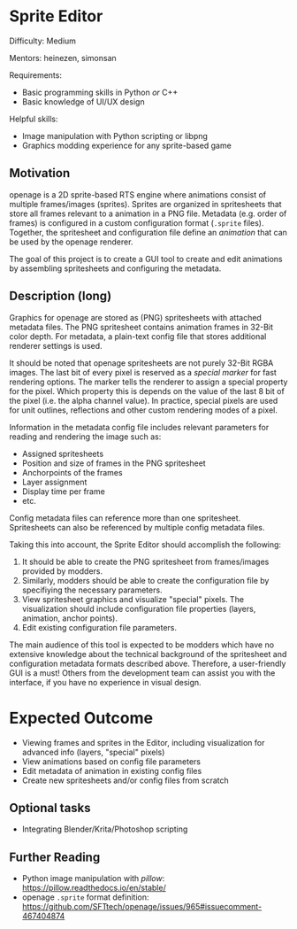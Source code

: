 # Sprite Editor

Difficulty: Medium

Mentors: heinezen, simonsan

Requirements:
* Basic programming skills in Python *or* C++
* Basic knowledge of UI/UX design

Helpful skills:
* Image manipulation with Python scripting or libpng
* Graphics modding experience for any sprite-based game

## Motivation

openage is a 2D sprite-based RTS engine where animations consist
of multiple frames/images (sprites). Sprites are organized in
spritesheets that store all frames relevant to a animation
in a PNG file. Metadata (e.g. order of frames) is configured in a
custom configuration format (`.sprite` files). Together, the spritesheet
and configuration file define an *animation* that can be used
by the openage renderer.

The goal of this project is to create a GUI tool to create and
edit animations by assembling spritesheets and configuring the
metadata.

## Description (long)

Graphics for openage are stored as (PNG) spritesheets with
attached metadata files. The PNG spritesheet contains animation
frames in 32-Bit color depth. For metadata, a plain-text
config file that stores additional renderer settings is used.

It should be noted that openage spritesheets are not purely
32-Bit RGBA images. The last bit of every pixel is reserved as
a *special marker* for fast rendering options. The marker
tells the renderer to assign a special property for the pixel.
Which property this is depends on the value of the last 8 bit
of the pixel (i.e. the alpha channel value). In practice,
special pixels are used for unit outlines, reflections and other
custom rendering modes of a pixel.

Information in the metadata config file includes relevant
parameters for reading and rendering the image such as:

* Assigned spritesheets
* Position and size of frames in the PNG spritesheet
* Anchorpoints of the frames
* Layer assignment
* Display time per frame
* etc.

Config metadata files can reference more than one spritesheet.
Spritesheets can also be referenced by multiple config metadata
files.

Taking this into account, the Sprite Editor should accomplish the
following:

1. It should be able to create the PNG spritesheet from frames/images
   provided by modders.
2. Similarly, modders should be able to create the configuration file
   by specifiying the necessary parameters.
3. View spritesheet graphics and visualize "special" pixels. The visualization
   should include configuration file properties (layers, animation, anchor points).
4. Edit existing configuration file parameters.

The main audience of this tool is expected to be modders which have
no extensive knowledge about the technical background of the spritesheet
and configuration metadata formats described above. Therefore, a
user-friendly GUI is a must! Others from the development team can
assist you with the interface, if you have no experience in visual
design.

# Expected Outcome

* Viewing frames and sprites in the Editor, including visualization for advanced info (layers, "special" pixels)
* View animations based on config file parameters
* Edit metadata of animation in existing config files
* Create new spritesheets and/or config files from scratch

## Optional tasks

* Integrating Blender/Krita/Photoshop scripting

## Further Reading

* Python image manipulation with *pillow*: https://pillow.readthedocs.io/en/stable/
* openage `.sprite` format definition: https://github.com/SFTtech/openage/issues/965#issuecomment-467404874
